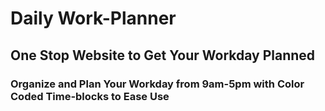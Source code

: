 # **Daily Work-Planner**
## One Stop Website to Get Your Workday Planned
### Organize and Plan Your Workday from 9am-5pm with Color Coded Time-blocks to Ease Use
